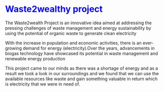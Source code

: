 <h1 style="color:blue">Waste2wealthy project</h1>
<p>The Waste2wealth Project is an innovative idea aimed at addressing the pressing challenges of waste management and 
energy sustainability by using the potential of organic waste to generate clean electricity </p>
<p>With the increase in population and economic activities, there is an ever-growing demand for energy (electricity).Over 
the years, advancements in biogas technology have showcased its potential in waste management and renewable energy 
production
<p>

<p>This project came to our minds as there was a shortage of energy and as a result we took a look in our surroundings and 
we found that we can use the available resources like waste and gain something valuable in return which is electricity 
that we were in need of.</p>
